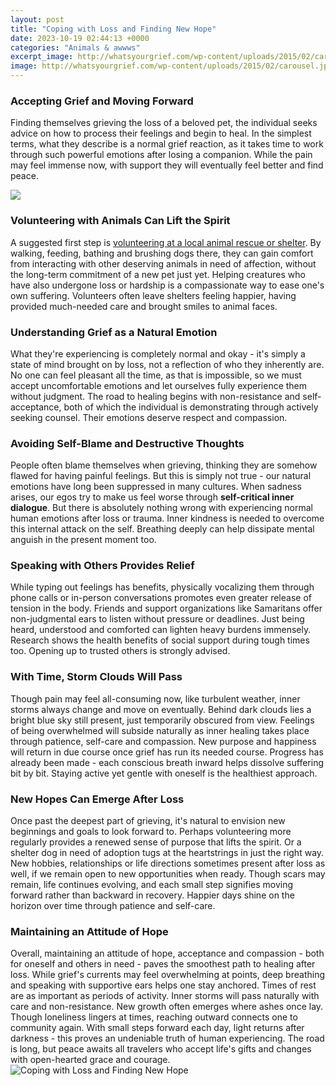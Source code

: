 ```yaml
---
layout: post
title: "Coping with Loss and Finding New Hope"
date: 2023-10-19 02:44:13 +0000
categories: "Animals & awwws"
excerpt_image: http://whatsyourgrief.com/wp-content/uploads/2015/02/carousel.jpg
image: http://whatsyourgrief.com/wp-content/uploads/2015/02/carousel.jpg
---
```


### Accepting Grief and Moving Forward
Finding themselves grieving the loss of a beloved pet, the individual seeks advice on how to process their feelings and begin to heal. In the simplest terms, what they describe is a normal grief reaction, as it takes time to work through such powerful emotions after losing a companion. While the pain may feel immense now, with support they will eventually feel better and find peace. 

![](https://www.thedailymind.com/wp-content/uploads/2015/03/wake-of-loss-affirmation.jpg)
### Volunteering with Animals Can Lift the Spirit
A suggested first step is [volunteering at a local animal rescue or shelter](https://store.fi.io.vn/funny-chihuahuas-easter-day-bunny-eggs-easter-costume-womens-chihuahua-dog). By walking, feeding, bathing and brushing dogs there, they can gain comfort from interacting with other deserving animals in need of affection, without the long-term commitment of a new pet just yet. Helping creatures who have also undergone loss or hardship is a compassionate way to ease one's own suffering. Volunteers often leave shelters feeling happier, having provided much-needed care and brought smiles to animal faces.
### Understanding Grief as a Natural Emotion 
What they're experiencing is completely normal and okay - it's simply a state of mind brought on by loss, not a reflection of who they inherently are. No one can feel pleasant all the time, as that is impossible, so we must accept uncomfortable emotions and let ourselves fully experience them without judgment. The road to healing begins with non-resistance and self-acceptance, both of which the individual is demonstrating through actively seeking counsel. Their emotions deserve respect and compassion.
### Avoiding Self-Blame and Destructive Thoughts
People often blame themselves when grieving, thinking they are somehow flawed for having painful feelings. But this is simply not true - our natural emotions have long been suppressed in many cultures. When sadness arises, our egos try to make us feel worse through **self-critical inner dialogue**. But there is absolutely nothing wrong with experiencing normal human emotions after loss or trauma. Inner kindness is needed to overcome this internal attack on the self. Breathing deeply can help dissipate mental anguish in the present moment too.
### Speaking with Others Provides Relief 
While typing out feelings has benefits, physically vocalizing them through phone calls or in-person conversations promotes even greater release of tension in the body. Friends and support organizations like Samaritans offer non-judgmental ears to listen without pressure or deadlines. Just being heard, understood and comforted can lighten heavy burdens immensely. Research shows the health benefits of social support during tough times too. Opening up to trusted others is strongly advised.
### With Time, Storm Clouds Will Pass
Though pain may feel all-consuming now, like turbulent weather, inner storms always change and move on eventually. Behind dark clouds lies a bright blue sky still present, just temporarily obscured from view. Feelings of being overwhelmed will subside naturally as inner healing takes place through patience, self-care and compassion. New purpose and happiness will return in due course once grief has run its needed course. Progress has already been made - each conscious breath inward helps dissolve suffering bit by bit. Staying active yet gentle with oneself is the healthiest approach.
### New Hopes Can Emerge After Loss
Once past the deepest part of grieving, it's natural to envision new beginnings and goals to look forward to. Perhaps volunteering more regularly provides a renewed sense of purpose that lifts the spirit. Or a shelter dog in need of adoption tugs at the heartstrings in just the right way. New hobbies, relationships or life directions sometimes present after loss as well, if we remain open to new opportunities when ready. Though scars may remain, life continues evolving, and each small step signifies moving forward rather than backward in recovery. Happier days shine on the horizon over time through patience and self-care.
### Maintaining an Attitude of Hope
Overall, maintaining an attitude of hope, acceptance and compassion - both for oneself and others in need - paves the smoothest path to healing after loss. While grief's currents may feel overwhelming at points, deep breathing and speaking with supportive ears helps one stay anchored. Times of rest are as important as periods of activity. Inner storms will pass naturally with care and non-resistance. New growth often emerges where ashes once lay. Though loneliness lingers at times, reaching outward connects one to community again. With small steps forward each day, light returns after darkness - this proves an undeniable truth of human experiencing. The road is long, but peace awaits all travelers who accept life's gifts and changes with open-hearted grace and courage.
![Coping with Loss and Finding New Hope](http://whatsyourgrief.com/wp-content/uploads/2015/02/carousel.jpg)